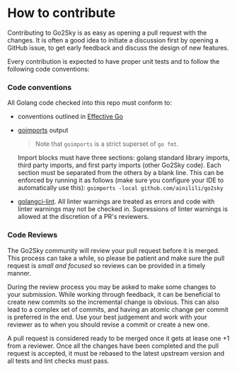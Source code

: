 # How to contribute

Contributing to Go2Sky is as easy as opening a pull request with the changes. It is often a good idea to initiate a discussion first by
opening a GitHub issue, to get early feedback and discuss the design of new features.

Every contribution is expected to have proper unit tests and to follow the following code conventions:

### Code conventions

All Golang code checked into this repo must conform to:
- conventions outlined in [Effective Go](https://golang.org/doc/effective_go.html)
- [goimports](https://godoc.org/golang.org/x/tools/cmd/goimports) output
  > Note that `goimports` is a strict superset of `go fmt`.

  Import blocks must have three sections: golang standard library imports, third party imports, and first party imports (other Go2Sky code). Each section must be separated from the others by a blank line.
  This can be enforced by running it as follows (make sure you configure your IDE to automatically use this): `goimports -local github.com/ainilili/go2sky`
  
- [golangci-lint](https://github.com/golangci/golangci-lint). All linter warnings are treated as errors and code with linter warnings may not be checked in. Supressions of linter warnings is allowed at the discretion of a PR's reviewers.

### Code Reviews

The Go2Sky community will review your pull request before it is merged. This process can take a while, so please be patient and
make sure the pull request is _small and focused_ so reviews can be provided in a timely manner. 

During the review process you may be asked to make some changes to your submission. While working through feedback, it can be beneficial
to create new commits so the incremental change is obvious. This can also lead to a complex set of commits, and having an atomic change
per commit is preferred in the end. Use your best judgement and work with your reviewer as to when you should revise a commit or
create a new one.  

A pull request is considered ready to be merged once it gets at lease one +1 from a reviewer. Once all the changes have been completed
and the pull request is accepted, it must be rebased to the latest upstream version and all tests and lint checks must pass.
